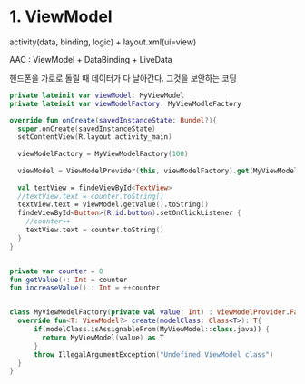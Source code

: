 # 1. ViewModel

activity(data, binding, logic) + layout.xml(ui=view)<br>


AAC : ViewModel + DataBinding + LiveData<br>

핸드폰을 가로로 돌릴 때 데이터가 다 날아간다. 그것을 보안하는 코딩


```kotlin
private lateinit var viewModel: MyViewModel
private lateinit var viewModelFactory: MyViewModleFactory

override fun onCreate(savedInstanceState: Bundel?){
  super.onCreate(savedInstanceState)
  setContentView(R.layout.activity_main)
  
  viewModelFactory = MyViewModelFactory(100)
  
  viewModel = ViewModelProvider(this, viewModelFactory).get(MyViewModel::class.java) // singleton => viewModel = MyViewModel()이라고 하면 안됨
  
  val textView = findeViewById<TextView>
  //textView.text = counter.toString()
  textView.text = viewModel.getValue().toString()
  findeViewById<Button>(R.id.button).setOnClickListener {
    //counter++
    textView.text = counter.toString()
  }
}

```

```kotlin

private var counter = 0
fun getValue(): Int = counter
fun increaseValue() : Int = ++counter


```



```kotlin

class MyViewModelFactory(private val value: Int) : ViewModelProvider.Factory {
  override fun<T: ViewModel?> create(modelClass: Class<T>): T{
      if(modelClass.isAssignableFrom(MyViewModel::class.java)) {
        return MyViewModel(value) as T
      }
      throw IllegalArgumentException("Undefined ViewModel class")
  }
}
```
